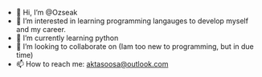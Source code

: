 - 👋 Hi, I’m @Ozseak
- 👀 I’m interested in learning programming langauges to develop myself and my career.
- 🌱 I’m currently learning python
- 💞️ I’m looking to collaborate on (Iam too new to programming, but in due time)
- 📫 How to reach me: aktasoosa@outlook.com

<!---
Ozseak/Ozseak is a ✨ special ✨ repository because its `README.md` (this file) appears on your GitHub profile.
You can click the Preview link to take a look at your changes.
--->
